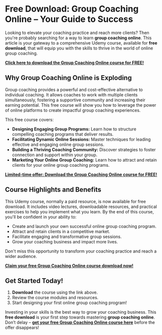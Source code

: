 # Free Download: Group Coaching Online – Your Guide to Success

Looking to elevate your coaching practice and reach more clients? Then you're probably searching for a way to learn **group coaching online**. This article is your gateway to a comprehensive Udemy course, available for **free download**, that will equip you with the skills to thrive in the world of online group coaching.

[**Click here to download the Group Coaching Online course for FREE!**](https://udemywork.com/group-coaching-online)

## Why Group Coaching Online is Exploding

Group coaching provides a powerful and cost-effective alternative to individual coaching. It allows coaches to work with multiple clients simultaneously, fostering a supportive community and increasing their earning potential. This free course will show you how to leverage the power of online platforms to create impactful group coaching experiences.

This free course covers:

*   **Designing Engaging Group Programs:** Learn how to structure compelling coaching programs that deliver results.
*   **Facilitating Dynamic Online Sessions:** Master techniques for leading effective and engaging online group sessions.
*   **Building a Thriving Coaching Community:** Discover strategies to foster connection and support within your group.
*   **Marketing Your Online Group Coaching:** Learn how to attract and retain clients for your online group coaching programs.

[**Limited-time offer: Download the Group Coaching Online course for FREE!**](https://udemywork.com/group-coaching-online)

## Course Highlights and Benefits

This Udemy course, normally a paid resource, is now available for free download. It includes video lectures, downloadable resources, and practical exercises to help you implement what you learn. By the end of this course, you'll be confident in your ability to:

*   Create and launch your own successful online group coaching program.
*   Attract and retain clients in a competitive market.
*   Facilitate engaging and transformative group sessions.
*   Grow your coaching business and impact more lives.

Don't miss this opportunity to transform your coaching practice and reach a wider audience.

[**Claim your free Group Coaching Online course download now!**](https://udemywork.com/group-coaching-online)

## Get Started Today!

1.  **Download** the course using the link above.
2.  Review the course modules and resources.
3.  Start designing your first online group coaching program!

Investing in your skills is the best way to grow your coaching business. This **free download** is your first step towards mastering **group coaching online**. Don’t delay – **[get your free Group Coaching Online course here](https://udemywork.com/group-coaching-online)** before the offer disappears!
